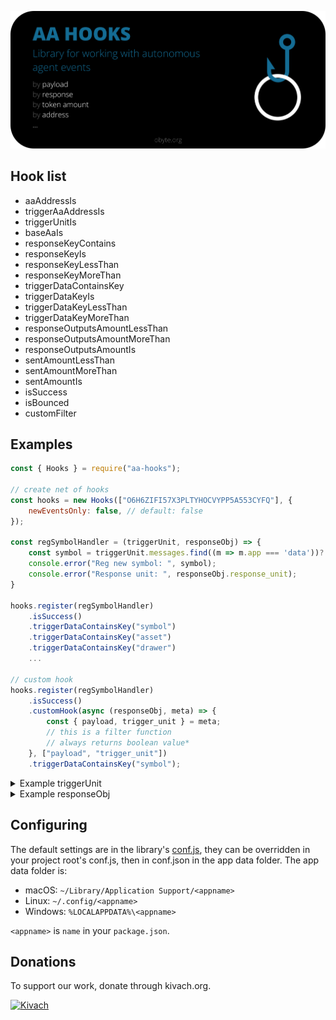 
![AA hooks](/public/img.svg)


## Hook list
- aaAddressIs
- triggerAaAddressIs
- triggerUnitIs
- baseAaIs
- responseKeyContains
- responseKeyIs
- responseKeyLessThan
- responseKeyMoreThan
- triggerDataContainsKey
- triggerDataKeyIs
- triggerDataKeyLessThan
- triggerDataKeyMoreThan
- responseOutputsAmountLessThan
- responseOutputsAmountMoreThan
- responseOutputsAmountIs
- sentAmountLessThan
- sentAmountMoreThan
- sentAmountIs
- isSuccess
- isBounced
- customFilter

## Examples

```js
const { Hooks } = require("aa-hooks");

// create net of hooks
const hooks = new Hooks(["O6H6ZIFI57X3PLTYHOCVYPP5A553CYFQ"], {
    newEventsOnly: false, // default: false
});

const regSymbolHandler = (triggerUnit, responseObj) => {
    const symbol = triggerUnit.messages.find((m => m.app === 'data'))?.payload?.symbol;
    console.error("Reg new symbol: ", symbol);
    console.error("Response unit: ", responseObj.response_unit);
}

hooks.register(regSymbolHandler)
    .isSuccess()
    .triggerDataContainsKey("symbol")
    .triggerDataContainsKey("asset")
    .triggerDataContainsKey("drawer")
    ...
    
// custom hook
hooks.register(regSymbolHandler)
    .isSuccess()
    .customHook(async (responseObj, meta) => {
        const { payload, trigger_unit } = meta;
        // this is a filter function
        // always returns boolean value*
    }, ["payload", "trigger_unit"])
    .triggerDataContainsKey("symbol");
```


<details>
  <summary>Example triggerUnit</summary>

  ```json
{
	"version": "3.0t",
	"alt": "2",
	"messages": [
		{
			"app": "data",
			"payload_location": "inline",
			"payload": {
				"asset": "tZgXWTAv+1v1Ow4pMEVFFNlZAobGxMm2kIcr2dVR68c=",
				"symbol": "ETH3",
				"decimals": 8,
				"description": "ETH on Obyte"
			},
			"payload_hash": "SLL9ew+vIImeuk88nh78xav/kNsp5DgvZU/JwW8g+9w="
		},
		{
			"app": "payment",
			"payload_location": "inline",
			"payload_hash": "aEoZ8aNjru503wcW8D2FtfEVlJ0vI8H138afFegz5kI=",
			"payload": {
				"inputs": [
					{
						"unit": "EgJcb2OejlGnCceBGy/ToQMl4AGJpcMfnvzqLA7le+k=",
						"message_index": 0,
						"output_index": 1
					}
				],
				"outputs": [
					{
						"address": "O6H6ZIFI57X3PLTYHOCVYPP5A553CYFQ",
						"amount": 100000000
					},
					{
						"address": "TNM2YRTJOANVGXMCFOH2FBVC3KYHZ4O6",
						"amount": 999999047
					}
				]
			}
		}
	],
	"authors": [
		{
			"address": "TNM2YRTJOANVGXMCFOH2FBVC3KYHZ4O6",
			"authentifiers": {
				"r": "eypr8bDqB5GGj+yVZgGJajMtUfrI6KxFBFh+olGG6XF8EaBtSsss4sryd45oBU7TZB1L9QWZRJeHKWytoIPQRQ=="
			}
			}
	],
	"parent_units": [
		"v+Yp106wJ03H5B/iUET6qIL4ZA/urwckH9y2iaRdnN4="
	],
	"last_ball": "iaI+7i0vUjvxjj5Qyhpv8vcYi8eJE78J5KGRd7ppTSc=",
	"last_ball_unit": "Mf1h7ObKs1unBiKCcnluHZjKa6qO+ODdDMMh/zS+wz0=",
	"timestamp": 1624754674,
	"witness_list_unit": "TvqutGPz3T4Cs6oiChxFlclY92M2MvCvfXR5/FETato=",
	"headers_commission": 452,
	"payload_commission": 501,
	"unit": "o+Xe1O4MfEBz2/3UOPTgc+5PNnpdhEPhhho52Iyf1HM=",
	"main_chain_index": 2045972
}
  ```
</details>

<details>
  <summary>Example responseObj</summary>

  ```json
{
	"mci": 2045972,
	"trigger_address": "TNM2YRTJOANVGXMCFOH2FBVC3KYHZ4O6",
	"aa_address": "O6H6ZIFI57X3PLTYHOCVYPP5A553CYFQ",
	"trigger_unit": "o+Xe1O4MfEBz2/3UOPTgc+5PNnpdhEPhhho52Iyf1HM=",
	"bounced": 0,
	"response_unit": "qYfdrDF0yFtaXv3iM1r0SBOruHAdp4A1rDhpJwXcC1U=",
	"response": {
		"responseVars": {
			"ETH3": "tZgXWTAv+1v1Ow4pMEVFFNlZAobGxMm2kIcr2dVR68c=",
			"tZgXWTAv+1v1Ow4pMEVFFNlZAobGxMm2kIcr2dVR68c=": "ETH3",
			"TNM2YRTJOANVGXMCFOH2FBVC3KYHZ4O6_0_ETH3_tZgXWTAv+1v1Ow4pMEVFFNlZAobGxMm2kIcr2dVR68c=": 100000000,
			"message": "Your description is now the current"
		}
	},
	"timestamp": 1624754674,
	"creation_date": "2021-06-27 00:45:48",
	"objResponseUnit": {
		"version": "3.0t",
		"alt": "2",
		"timestamp": 1624754674,
		"messages": [
			{
				"app": "data",
				"payload": {
					"asset": "tZgXWTAv+1v1Ow4pMEVFFNlZAobGxMm2kIcr2dVR68c=",
					"name": "ETH3",
					"decimals": 8
				},
				"payload_location": "inline",
				"payload_hash": "gRcVodd+gpMN/AMh0e7QsUhhYD2F04ppNBrMaCDUiKc="
			},
			{
				"app": "payment",
				"payload": {
					"outputs": [
						{
							"address": "O6H6ZIFI57X3PLTYHOCVYPP5A553CYFQ",
							"amount": 99999227
						}
					],
					"inputs": [
						{
							"unit": "FF7QEM1urqVa3nsbyPga6z6duE3gZK2nU3yG5x7Nkw8=",
							"message_index": 1,
							"output_index": 0
						}
					]
				},
				"payload_location": "inline",
				"payload_hash": "6ZJLUc4CleXBDL8E38gUXTsG7oPpebMvCM0PZ0DinWk="
			}
		],
		"authors": [
			{
				"address": "O6H6ZIFI57X3PLTYHOCVYPP5A553CYFQ"
			}
		],
		"last_ball_unit": "Mf1h7ObKs1unBiKCcnluHZjKa6qO+ODdDMMh/zS+wz0=",
		"last_ball": "iaI+7i0vUjvxjj5Qyhpv8vcYi8eJE78J5KGRd7ppTSc=",
		"witness_list_unit": "TvqutGPz3T4Cs6oiChxFlclY92M2MvCvfXR5/FETato=",
		"parent_units": [
			"o+Xe1O4MfEBz2/3UOPTgc+5PNnpdhEPhhho52Iyf1HM="
		],
		"headers_commission": 350,
		"payload_commission": 423,
		"unit": "qYfdrDF0yFtaXv3iM1r0SBOruHAdp4A1rDhpJwXcC1U=",
		"main_chain_index": 2046004
	}
}
  ```
</details>

## Configuring

The default settings are in the library's [conf.js](https://github.com/byteball/ocore/blob/master/conf.js), they can be overridden in your project root's conf.js, then in conf.json in the app data folder.  The app data folder is:

* macOS: `~/Library/Application Support/<appname>`
* Linux: `~/.config/<appname>`
* Windows: `%LOCALAPPDATA%\<appname>`

`<appname>` is `name` in your `package.json`.

## Donations

To support our work, donate through kivach.org.

[![Kivach](https://kivach.org/api/banner?repo=byteball/aa-hooks)](https://kivach.org/repo/byteball/aa-hooks)